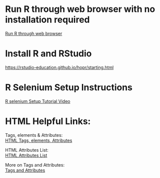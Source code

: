 # Run R through web browser with no installation required
[Run R through web browser](https://webr.r-wasm.org/latest/)

# Install R and RStudio  
https://rstudio-education.github.io/hopr/starting.html  

# R Selenium Setup Instructions  
[R selenium Setup Tutorial Video](https://www.youtube.com/watch?v=GnpJujF9dBw)

# HTML Helpful Links:  

Tags, elements & Attributes:  
[HTML Tags, elements, Attributes](https://www.geeksforgeeks.org/tags-vs-elements-vs-attributes-in-html/)  

HTML Attributes List:  
[HTML Attributes List](https://www.w3schools.com/tags/ref_attributes.asp)  

More on Tags and Attributes:  
[Tags and Attributes](https://www.tutorialspoint.com/html/html_attributes.htm)

